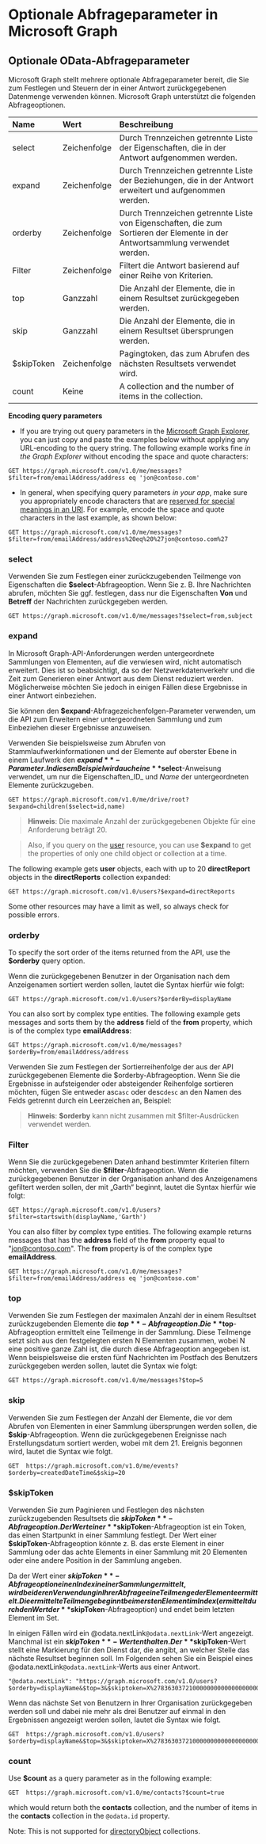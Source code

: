 # <a name="microsoft-graph-optional-query-parameters"></a>Optionale Abfrageparameter in Microsoft Graph 
## <a name="optional-odata-query-parameters"></a>Optionale OData-Abfrageparameter
Microsoft Graph stellt mehrere optionale Abfrageparameter bereit, die Sie zum Festlegen und Steuern der in einer Antwort zurückgegebenen Datenmenge verwenden können. Microsoft Graph unterstützt die folgenden Abfrageoptionen. 

|Name|Wert|Beschreibung|
|:---------------|:--------|:-------|
|select|Zeichenfolge|Durch Trennzeichen getrennte Liste der Eigenschaften, die in der Antwort aufgenommen werden.|
|expand|Zeichenfolge|Durch Trennzeichen getrennte Liste der Beziehungen, die in der Antwort erweitert und aufgenommen werden.  |
|orderby|Zeichenfolge|Durch Trennzeichen getrennte Liste von Eigenschaften, die zum Sortieren der Elemente in der Antwortsammlung verwendet werden.|
|Filter|Zeichenfolge|Filtert die Antwort basierend auf einer Reihe von Kriterien.|
|top|Ganzzahl|Die Anzahl der Elemente, die in einem Resultset zurückgegeben werden.|
|skip|Ganzzahl|Die Anzahl der Elemente, die in einem Resultset übersprungen werden.|
|$skipToken|Zeichenfolge|Pagingtoken, das zum Abrufen des nächsten Resultsets verwendet wird.|
|count|Keine|A collection and the number of items in the collection.|


**Encoding query parameters**

- If you are trying out query parameters in the [Microsoft Graph Explorer](https://graphexplorer2.azurewebsites.net/), you can just copy and paste the examples below without applying any URL-encoding to the query string. The following example works fine _in the Graph Explorer_ without encoding the space and quote characters:
```http
GET https://graph.microsoft.com/v1.0/me/messages?$filter=from/emailAddress/address eq 'jon@contoso.com'
``` 
- In general, when specifying query parameters _in your app_, make sure you appropriately encode characters that are [reserved for special meanings in an URI](https://tools.ietf.org/html/rfc3986#section-2.2). For example, encode the space and quote characters in the last example, as shown below:
```http
GET https://graph.microsoft.com/v1.0/me/messages?$filter=from/emailAddress/address%20eq%20%27jon@contoso.com%27
```

### <a name="select"></a>select
Verwenden Sie zum Festlegen einer zurückzugebenden Teilmenge von Eigenschaften die **$select**-Abfrageoption. Wenn Sie z. B. Ihre Nachrichten abrufen, möchten Sie ggf. festlegen, dass nur die Eigenschaften **Von** und **Betreff** der Nachrichten zurückgegeben werden.

```http
GET https://graph.microsoft.com/v1.0/me/messages?$select=from,subject
```

<!--For example, when retrieving the children of an item on a drive, you want to select that only the **name** and **size** properties of items are returned.

```http
GET https://graph.microsoft.com/v1.0/me/drive/root/children?$select=name,size
```

By submitting the request with the `$select=name,size` query string, the objects
in the response will only have those property values included. 


```json
{
  "value": [
    {
      "id": "13140a9sd9aba",
      "name": "Documents",
      "size": 1024
    },
    {
      "id": "123901909124a",
      "name": "Pictures",
      "size": 1012010210
    }
  ]
}
```--> 

### <a name="expand"></a>expand

In Microsoft Graph-API-Anforderungen werden untergeordnete Sammlungen von Elementen, auf die verwiesen wird, nicht automatisch erweitert. Dies ist so beabsichtigt, da so der Netzwerkdatenverkehr und die Zeit zum Generieren einer Antwort aus dem Dienst reduziert werden. Möglicherweise möchten Sie jedoch in einigen Fällen diese Ergebnisse in einer Antwort einbeziehen.

Sie können den **$expand**-Abfragezeichenfolgen-Parameter verwenden, um die API zum Erweitern einer untergeordneten Sammlung und zum Einbeziehen dieser Ergebnisse anzuweisen.

Verwenden Sie beispielsweise zum Abrufen von Stammlaufwerkinformationen und der Elemente auf oberster Ebene in einem Laufwerk den **$expand**-Parameter. In diesem Beispiel wird auch eine **$select**-Anweisung verwendet, um nur die Eigenschaften_ID_ und _Name_ der untergeordneten Elemente zurückzugeben.

```http
GET https://graph.microsoft.com/v1.0/me/drive/root?$expand=children($select=id,name)
```

>  **Hinweis**: Die maximale Anzahl der zurückgegebenen Objekte für eine Anforderung beträgt 20. 

> Also, if you query on the [user](http://graph.microsoft.io/en-us/docs/api-reference/v1.0/resources/user) resource, you can use **$expand** to get the properties of only one child object or collection at a time. 

The following example gets **user** objects, each with up to 20 **directReport** objects in the **directReports** collection expanded:
```http
GET https://graph.microsoft.com/v1.0/users?$expand=directReports
```
Some other resources may have a limit as well, so always check for possible errors.


<!---The following shows a sample result that is returned in the response body.-->


### <a name="orderby"></a>orderby

To specify the sort order of the items returned from the API, use the **$orderby** query option. 

Wenn die zurückgegebenen Benutzer in der Organisation nach dem Anzeigenamen sortiert werden sollen, lautet die Syntax hierfür wie folgt:

```http
GET https://graph.microsoft.com/v1.0/users?$orderBy=displayName
``` 

You can also sort by complex type entities. The following example gets messages and sorts them by the **address** field of the **from** property, which is of the complex type **emailAddress**:

```http
GET https://graph.microsoft.com/v1.0/me/messages?$orderBy=from/emailAddress/address
``` 

Verwenden Sie zum Festlegen der Sortierreihenfolge der aus der API zurückgegebenen Elemente die $orderby-Abfrageoption. Wenn Sie die Ergebnisse in aufsteigender oder absteigender Reihenfolge sortieren möchten, fügen Sie entweder asc`asc` oder desc`desc` an den Namen des Felds getrennt durch ein Leerzeichen an, Beispiel:

 >  **Hinweis**: **$orderby** kann nicht zusammen mit $filter-Ausdrücken verwendet werden.

### <a name="filter"></a>Filter
Wenn Sie die zurückgegebenen Daten anhand bestimmter Kriterien filtern möchten, verwenden Sie die **$filter**-Abfrageoption. Wenn die zurückgegebenen Benutzer in der Organisation anhand des Anzeigenamens gefiltert werden sollen, der mit „Garth“ beginnt, lautet die Syntax hierfür wie folgt:

```http
GET https://graph.microsoft.com/v1.0/users?$filter=startswith(displayName,'Garth')
```

You can also filter by complex type entities. The following example returns messages that has the **address** field of the **from** property equal to "jon@contoso.com". The **from** property is of the complex type **emailAddress**.

```http
GET https://graph.microsoft.com/v1.0/me/messages?$filter=from/emailAddress/address eq 'jon@contoso.com'
``` 

### <a name="top"></a>top
Verwenden Sie zum Festlegen der maximalen Anzahl der in einem Resultset zurückzugebenden Elemente die **$top**-Abfrageoption. Die **$top**-Abfrageoption ermittelt eine Teilmenge in der Sammlung. Diese Teilmenge setzt sich aus den festgelegten ersten N Elementen zusammen, wobei N eine positive ganze Zahl ist, die durch diese Abfrageoption angegeben ist. Wenn beispielsweise die ersten fünf Nachrichten im Postfach des Benutzers zurückgegeben werden sollen, lautet die Syntax wie folgt:

```http
GET https://graph.microsoft.com/v1.0/me/messages?$top=5
```

### <a name="skip"></a>skip
Verwenden Sie zum Festlegen der Anzahl der Elemente, die vor dem Abrufen von Elementen in einer Sammlung übersprungen werden sollen, die **$skip**-Abfrageoption. Wenn die zurückgegebenen Ereignisse nach Erstellungsdatum sortiert werden, wobei mit dem 21. Ereignis begonnen wird, lautet die Syntax wie folgt.

```http
GET  https://graph.microsoft.com/v1.0/me/events?$orderby=createdDateTime&$skip=20
```

### <a name="skiptoken"></a>$skipToken
Verwenden Sie zum Paginieren und Festlegen des nächsten zurückzugebenden Resultsets die **$skipToken**-Abfrageoption.  Der Wert einer **$skipToken**-Abfrageoption ist ein Token, das einen Startpunkt in einer Sammlung festlegt. Der Wert einer **$skipToken**-Abfrageoption könnte z. B. das erste Element in einer Sammlung oder das achte Elements in einer Sammlung mit 20 Elementen oder eine andere Position in der Sammlung angeben.

Da der Wert einer **$skipToken**-Abfrageoption einen Index in einer Sammlung ermittelt, wird bei deren Verwendung in Ihrer Abfrage eine Teilmenge der Elemente ermittelt. Die ermittelte Teilmenge beginnt beim ersten Element im Index (ermittelt durch den Wert der **$skipToken**-Abfrageoption) und endet beim letzten Element im Set.

In einigen Fällen wird ein @odata.nextLink`@odata.nextLink`-Wert angezeigt. Manchmal ist ein **$skipToken**-Wert enthalten.  Der **$skipToken**-Wert stellt eine Markierung für den Dienst dar, die angibt, an welcher Stelle das nächste Resultset beginnen soll.  Im Folgenden sehen Sie ein Beispiel eines @odata.nextLink`@odata.nextLink`-Werts aus einer Antwort.

```
"@odata.nextLink": "https://graph.microsoft.com/v1.0/users?$orderby=displayName&$top=3&$skiptoken=X%2783630372100000000000000000000%27"
```

Wenn das nächste Set von Benutzern in Ihrer Organisation zurückgegeben werden soll und dabei nie mehr als drei Benutzer auf einmal in den Ergebnissen angezeigt werden sollen, lautet die Syntax wie folgt.

```http
GET  https://graph.microsoft.com/v1.0/users?$orderby=displayName&$top=3&$skiptoken=X%2783630372100000000000000000000%27
```

### <a name="count"></a>count
Use **$count** as a query parameter as in the following example:
```http
GET  https://graph.microsoft.com/v1.0/me/contacts?$count=true
```
which would return both the **contacts** collection, and the number of items in the **contacts** collection in the `@odata.id` property.

Note: This is not supported for [directoryObject](http://graph.microsoft.io/en-us/docs/api-reference/v1.0/resources/directoryobject) collections.
